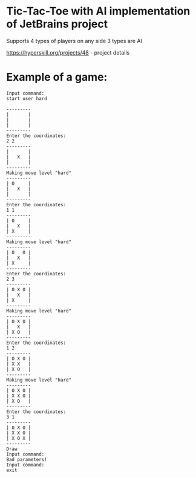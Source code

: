# Tic-Tac-Toe with AI implementation of JetBrains project

Supports 4 types of players on any side
3 types are AI

https://hyperskill.org/projects/48 - project details

# Example of a game:

```
Input command:
start user hard

---------
|       |
|       |
|       |
---------
Enter the coordinates:
2 2
---------
|       |
|   X   |
|       |
---------
Making move level "hard"
---------
| O     |
|   X   |
|       |
---------
Enter the coordinates:
1 1
---------
| O     |
|   X   |
| X     |
---------
Making move level "hard"
---------
| O   O |
|   X   |
| X     |
---------
Enter the coordinates:
2 3
---------
| O X O |
|   X   |
| X     |
---------
Making move level "hard"
---------
| O X O |
|   X   |
| X O   |
---------
Enter the coordinates:
1 2
---------
| O X O |
| X X   |
| X O   |
---------
Making move level "hard"
---------
| O X O |
| X X O |
| X O   |
---------
Enter the coordinates:
3 1
---------
| O X O |
| X X O |
| X O X |
---------
Draw
Input command:
Bad parameters!
Input command:
exit

```